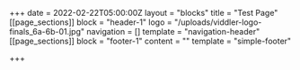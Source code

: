 +++
date = 2022-02-22T05:00:00Z
layout = "blocks"
title = "Test Page"
[[page_sections]]
block = "header-1"
logo = "/uploads/viddler-logo-finals_6a-6b-01.jpg"
navigation = []
template = "navigation-header"
[[page_sections]]
block = "footer-1"
content = ""
template = "simple-footer"

+++

